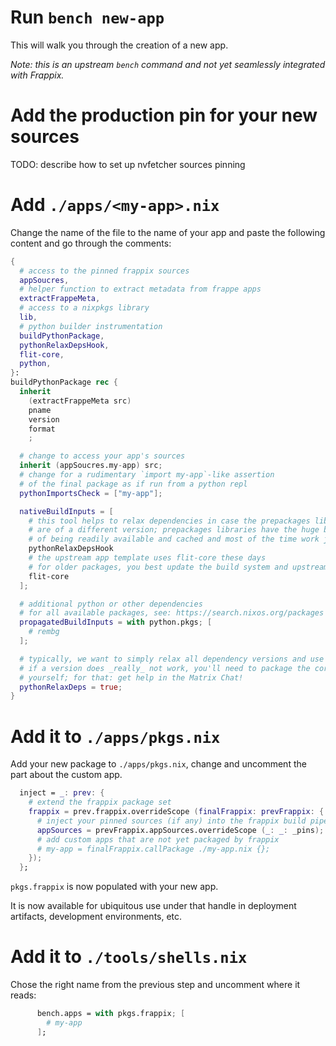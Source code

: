 # Run `bench new-app`

This will walk you through the creation of a new app.

_Note: this is an upstream `bench` command and not yet seamlessly integrated with Frappix._

# Add the production pin for your new sources

TODO: describe how to set up nvfetcher sources pinning

# Add `./apps/<my-app>.nix`

Change the name of the file to the name of your app and paste the following content and go through the comments:

```nix
{
  # access to the pinned frappix sources
  appSoucres,
  # helper function to extract metadata from frappe apps
  extractFrappeMeta,
  # access to a nixpkgs library
  lib,
  # python builder instrumentation
  buildPythonPackage,
  pythonRelaxDepsHook,
  flit-core,
  python,
}:
buildPythonPackage rec {
  inherit
    (extractFrappeMeta src)
    pname
    version
    format
    ;

  # change to access your app's sources
  inherit (appSoucres.my-app) src;
  # change for a rudimentary `import my-app`-like assertion
  # of the final package as if run from a python repl
  pythonImportsCheck = ["my-app"];

  nativeBuildInputs = [
    # this tool helps to relax dependencies in case the prepackages libraries
    # are of a different version; prepackages libraries have the huge benefit
    # of being readily available and cached and most of the time work just fine
    pythonRelaxDepsHook
    # the upstream app template uses flit-core these days
    # for older packages, you best update the build system and upstream your patch
    flit-core
  ];

  # additional python or other dependencies
  # for all available packages, see: https://search.nixos.org/packages
  propagatedBuildInputs = with python.pkgs; [
    # rembg
  ];

  # typically, we want to simply relax all dependency versions and use the prepackages ones
  # if a version does _really_ not work, you'll need to package the correct python package
  # yourself; for that: get help in the Matrix Chat!
  pythonRelaxDeps = true;
}
```

# Add it to `./apps/pkgs.nix`

Add your new package to `./apps/pkgs.nix`, change and uncomment the part about the custom app.

```nix
  inject = _: prev: {
    # extend the frappix package set
    frappix = prev.frappix.overrideScope (finalFrappix: prevFrappix: {
      # inject your pinned sources (if any) into the frappix build pipeline
      appSources = prevFrappix.appSources.overrideScope (_: _: _pins);
      # add custom apps that are not yet packaged by frappix
      # my-app = finalFrappix.callPackage ./my-app.nix {};
    });
  };
```

`pkgs.frappix` is now populated with your new app.

It is now available for ubiquitous use under that handle in deployment artifacts, development environments, etc.

# Add it to `./tools/shells.nix`

Chose the right name from the previous step and uncomment where it reads:

```nix
      bench.apps = with pkgs.frappix; [
        # my-app
      ];
```
